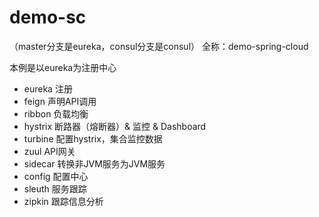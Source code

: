 # demo-sc
（master分支是eureka，consul分支是consul）
全称：demo-spring-cloud

本例是以eureka为注册中心

- eureka 注册
- feign 声明API调用
- ribbon 负载均衡
- hystrix 断路器（熔断器）& 监控 & Dashboard
- turbine 配置hystrix，集合监控数据
- zuul API网关
- sidecar 转换非JVM服务为JVM服务
- config 配置中心
- sleuth 服务跟踪
- zipkin 跟踪信息分析
